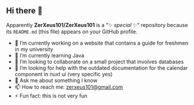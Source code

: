 ## Hi there 👋

Apparently **ZerXeus101/ZerXeus101** is a "✨ _special_ ✨" repository because its `README.md` (this file) appears on your GitHub profile.

<!--Here are some ideas to get you started: -->
<!-- Yeah no, I know future me will also see this file and cringe cause I have no idea what to put -->

- 🔭 I’m currently working on a website that contains a guide for freshmen in my university
- 🌱 I’m currently learning Java
- 👯 I’m looking to collaborate on a small project that involves databases 
- 🤔 I’m looking for help with the outdated documentation for the calendar component in nuxt ui (very specific yes)
- 💬 Ask me about something I know
- 📫 How to reach me: zerxeus101@gmail.com
- ⚡ Fun fact: this is not very fun

